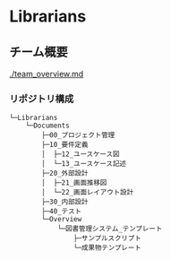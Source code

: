 # Librarians

## チーム概要
[./team_overview.md](./team_overview.md)

### リポジトリ構成
```
└─Librarians
    └─Documents
        ├─00_プロジェクト管理
        ├─10_要件定義
        │  ├─12_ユースケース図
        │  └─13_ユースケース記述
        ├─20_外部設計
        │  ├─21_画面推移図
        │  └─22_画面レイアウト設計
        ├─30_内部設計
        ├─40_テスト
        └─Overview
            └─図書管理システム_テンプレート
                ├─サンプルスクリプト
                └─成果物テンプレート
```
